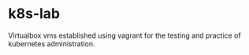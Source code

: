 # k8s-lab
Virtualbox vms established using vagrant for the testing and practice of kubernetes administration. 
